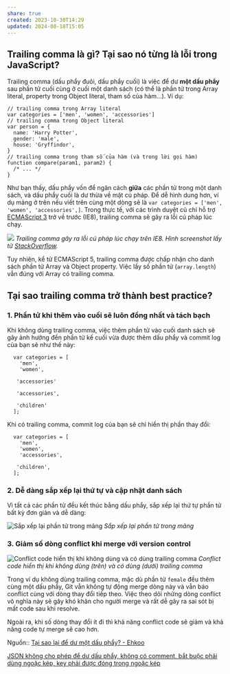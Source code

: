 ```yaml
---
share: true
created: 2023-10-30T14:29
updated: 2024-08-18T15:05
---
```

## Trailing comma là gì? Tại sao nó từng là lỗi trong JavaScript?

Trailing comma (dấu phẩy đuôi, dấu phẩy cuối) là việc để dư **một dấu phẩy** sau phần tử cuối cùng ở cuối một danh sách (có thể là phần tử trong Array literal, property trong Object literal, tham số của hàm…). Ví dụ:

```
// trailing comma trong Array literal
var categories = ['men', 'women', 'accessories']
// trailing comma trong Object literal
var person = {
  name: 'Harry Potter',
  gender: 'male',
  house: 'Gryffindor',
}
// trailing comma trong tham số của hàm (và trong lời gọi hàm)
function compare(param1, param2) {
  /* ... */
}
```

Như bạn thấy, dấu phẩy vốn để ngăn cách **giữa** các phần tử trong một danh sách, và dấu phẩy cuối là dư thừa về mặt cú pháp. Để dễ hình dung hơn, ví dụ mảng ở trên nếu viết trên cùng một dòng sẽ là `var categories = ['men', 'women', 'accessories',]`. Trong thực tế, với các trình duyệt cũ chỉ hỗ trợ [ECMAScript 3](https://int3ractive.com/2019/01/nhung-dieu-can-biet-ve-ecmascript.html) trở về trước (IE8), trailing comma sẽ gây ra lỗi cú pháp lúc chạy.

![](https://res.cloudinary.com/duqeezi8j/image/upload/f_auto/v1557078885/trailing-comma-ie8-error_ulcpmq.jpg) _Trailing comma gây ra lỗi cú pháp lúc chạy trên IE8. Hình screenshot lấy từ [StackOverflow](https://stackoverflow.com/questions/17490014/website-causes-script-error-in-ie8)._

Tuy nhiên, kể từ ECMAScript 5, trailing comma được chấp nhận cho danh sách phần tử Array và Object property. Việc lấy số phần tử (`array.length`) vẫn đúng với Array có trailing comma.

## Tại sao trailing comma trở thành best practice?

### 1. Phần tử khi thêm vào cuối sẽ luôn đồng nhất và tách bạch

Khi không dùng trailing comma, việc thêm phần tử vào cuối danh sách sẽ gây ảnh hưởng đến phần tử kế cuối vừa được thêm dấu phẩy và commit log của bạn sẽ như thế này:

```
  var categories = [
    'men',
    'women',
```

```
   'accessories'
```

```
   'accessories',
```

```
   'children'
  ];
```

Khi có trailing comma, commit log của bạn sẽ chỉ hiển thị phần thay đổi:

```
  var categories = [
    'men',
    'women',
    'accessories',
```

```
   'children',
  ];
```

### 2. Dễ dàng sắp xếp lại thứ tự và cập nhật danh sách

Vì tất cả các phần tử đều kết thúc bằng dấu phẩy, sắp xếp lại thứ tự phần tử bất kỳ đơn giản và dễ dàng:

![Sắp xếp lại phần tử trong mảng](https://res.cloudinary.com/duqeezi8j/image/upload/v1557079010/trailing-comma-reorder_gloufm.gif) _Sắp xếp lại phần tử trong mảng_

### 3. Giảm số dòng conflict khi merge với version control

![Conflict code hiển thị khi không dùng và có dùng trailing comma](https://res.cloudinary.com/duqeezi8j/image/upload/f_auto/v1557079047/trailing-comma-conflict_fwvzyk.jpg) _Conflict code hiển thị khi không dùng (trên) và có dùng (dưới) trailing comma_

Trong ví dụ không dùng trailing comma, mặc dù phần tử `female` đều thêm cùng một dấu phẩy, Git vẫn không tự động merge dòng này và vẫn báo conflict cùng với dòng thay đổi tiếp theo. Việc theo dõi những dòng conflict vô nghĩa này sẽ gây khó khăn cho người merge và rất dễ gây ra sai sót bị mất code sau khi resolve.

Ngoài ra, khi số dòng thay đổi ít đi thì khả năng conflict code sẽ giảm và khả năng code tự merge sẽ cao hơn.

Nguồn:: [Tại sao lại để dư một dấu phẩy? - Ehkoo](https://ehkoo.com/bai-viet/why-trailing-comma-javascript)

[JSON không cho phép để dư dấu phẩy, không có comment, bắt buộc phải dùng ngoặc kép, key phải được đóng trong ngoặc kép](../Ng%C3%B4n%20ng%E1%BB%AF%20%C4%91%C3%A1nh%20d%E1%BA%A5u/JSON/JSON%20kh%C3%B4ng%20cho%20ph%C3%A9p%20%C4%91%E1%BB%83%20d%C6%B0%20d%E1%BA%A5u%20ph%E1%BA%A9y,%20kh%C3%B4ng%20c%C3%B3%20comment,%20b%E1%BA%AFt%20bu%E1%BB%99c%20ph%E1%BA%A3i%20d%C3%B9ng%20ngo%E1%BA%B7c%20k%C3%A9p,%20key%20ph%E1%BA%A3i%20%C4%91%C6%B0%E1%BB%A3c%20%C4%91%C3%B3ng%20trong%20ngo%E1%BA%B7c%20k%C3%A9p.md)